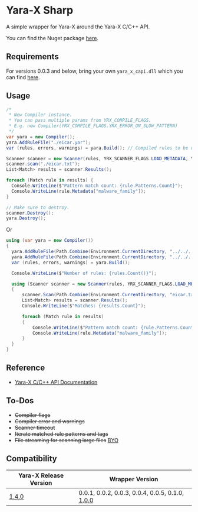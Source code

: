# Yara-X Sharp
A simple wrapper for Yara-X around the Yara-X C/C++ API.

You can find the Nuget package [here](https://www.nuget.org/packages/YaraXSharp).

## Requirements
For versions 0.0.3 and below, bring your own `yara_x_capi.dll` which you can find [here](https://github.com/VirusTotal/yara-x/releases).

## Usage
```csharp
/*
 * New Compiler instance.
 * You can pass multiple params from YRX_COMPILE_FLAGS.
 * E.g. new Compiler(YRX_COMPILE_FLAGS.YRX_ERROR_ON_SLOW_PATTERN)
 */
var yara = new Compiler();
yara.AddRuleFile("./eicar.yar");
var (rules, errors, warnings) = yara.Build(); // Compiled rules to be used in Scanner.

Scanner scanner = new Scanner(rules, YRX_SCANNER_FLAGS.LOAD_METADATA, YRX_SCANNER_FLAGS.LOAD_PATTERNS);
scanner.scan("./eicar.txt");
List<Match> results = scanner.Results();

foreach (Match rule in results) {
  Console.WriteLine($"Pattern match count: {rule.Patterns.Count}");
  Console.WriteLine(rule.Metadata["malware_family"]);
}

// Make sure to destroy.
scanner.Destroy();
yara.Destroy();
```

Or 

```csharp
using (var yara = new Compiler())
{
  yara.AddRuleFile(Path.Combine(Environment.CurrentDirectory, "../../../", "eicar.yar"));
  yara.AddRuleFile(Path.Combine(Environment.CurrentDirectory, "../../../", "eitwo.yar"));
  var (rules, errors, warnings) = yara.Build();

  Console.WriteLine($"Number of rules: {rules.Count()}");

  using (Scanner scanner = new Scanner(rules, YRX_SCANNER_FLAGS.LOAD_METADATA, YRX_SCANNER_FLAGS.LOAD_PATTERNS))
  {
      scanner.Scan(Path.Combine(Environment.CurrentDirectory, "eicar.txt"));
      List<Match> results = scanner.Results();
      Console.WriteLine($"Matches: {results.Count}");

      foreach (Match rule in results)
      {
          Console.WriteLine($"Pattern match count: {rule.Patterns.Count}");
          Console.WriteLine(rule.Metadata["malware_family"]);
      }
  }
}
```

## Reference
- [Yara-X C/C++ API Documentation](https://virustotal.github.io/yara-x/docs/api/c/c-/)

## To-Dos
- ~~Compiler flags~~
- ~~Compiler error and warnings~~
- ~~Scanner timeout~~
- ~~Iterate matched rule patterns and tags~~
- ~~File streaming for scanning large files~~ [BYO](https://github.com/jtpox/Yara-X-Sharp/commit/596f3b0e6da6989e2936eb0bff213742737865be)

## Compatibility
| Yara-X Release Version | Wrapper Version |
|--|--|
| [1.4.0](https://github.com/VirusTotal/yara-x/releases/tag/v1.4.0) | 0.0.1, 0.0.2, 0.0.3, 0.0.4, 0.0.5, 0.1.0, [1.0.0](https://github.com/jtpox/Yara-X-Sharp/pull/4) |

